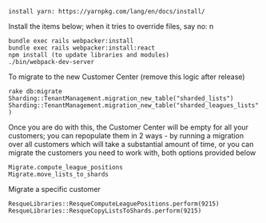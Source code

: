 `install yarn: https://yarnpkg.com/lang/en/docs/install/`  

Install the items below; when it tries to override files, say no: n

`bundle exec rails webpacker:install`  
`bundle exec rails webpacker:install:react`  
`npm install (to update libraries and modules)`  
`./bin/webpack-dev-server`

To migrate to the new Customer Center (remove this logic after release)

`rake db:migrate`  
`Sharding::TenantManagement.migration_new_table("sharded_lists")`  
`Sharding::TenantManagement.migration_new_table("sharded_leagues_lists")`  

Once you are do with this, the Customer Center will be empty for all your customers; you can repopulate them in 2 ways - by running a migration over all customers which will take a substantial amount of time, or you can migrate the customers you need to work with, both options provided below

`Migrate.compute_league_positions`  
`Migrate.move_lists_to_shards`  

Migrate a specific customer

`ResqueLibraries::ResqueComputeLeaguePositions.perform(9215)`  
`ResqueLibraries::ResqueCopyListsToShards.perform(9215)`  